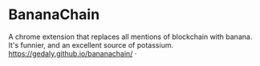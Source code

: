 # BananaChain

A chrome extension that replaces all mentions of blockchain with banana. It's funnier, and an excellent source of potassium. https://gedaly.github.io/bananachain/
·
